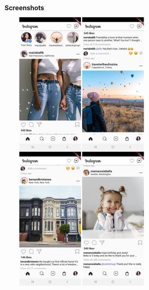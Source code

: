 ## Screenshots
<p align="center">
<img src="screenshots/screenshot1.jpg" width="40%">
<img src="screenshots/screenshot2.jpg" width="40%" >
<img src="screenshots/screenshot3.jpg" width="40%" >
<img src="screenshots/screenshot4.jpg" width="40%" >
</p>
